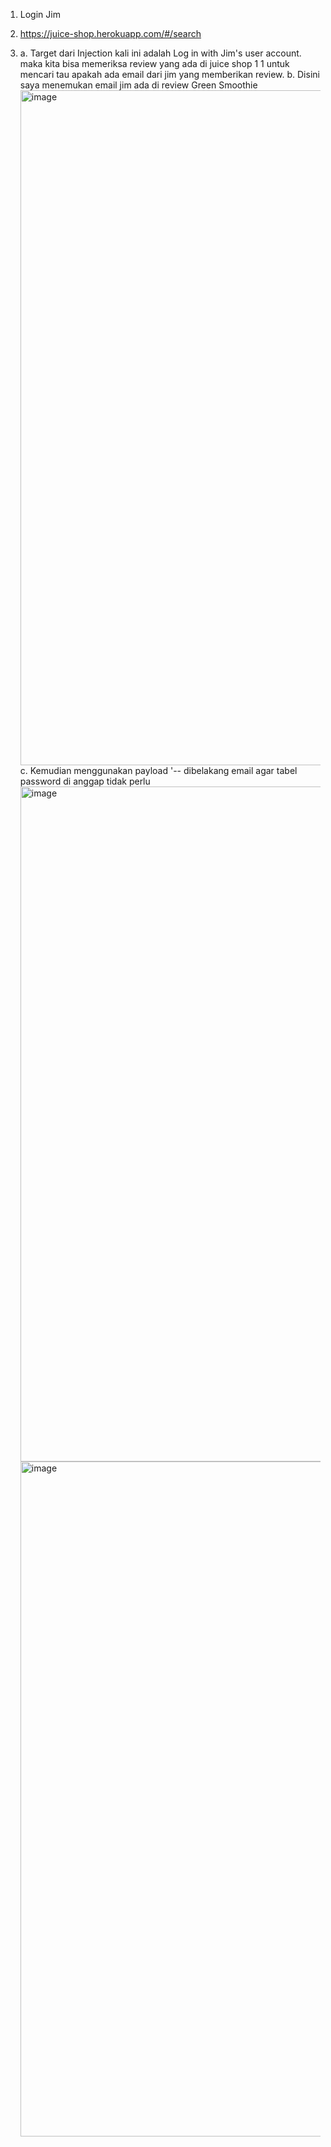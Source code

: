 1. Login Jim

2. https://juice-shop.herokuapp.com/#/search

3. a. Target dari Injection kali ini adalah Log in with Jim's user account. maka kita bisa memeriksa review yang ada di juice shop 1 1 untuk mencari tau apakah ada email dari jim yang memberikan review.
   b. Disini saya menemukan email jim ada di review Green Smoothie
   <img width="1920" height="1080" alt="image" src="https://github.com/user-attachments/assets/0e83aea6-c454-4938-85be-8d26fd75d283" />
   c. Kemudian menggunakan payload '-- dibelakang email agar tabel password di anggap tidak perlu
   <img width="1920" height="1080" alt="image" src="https://github.com/user-attachments/assets/957534a5-2b54-4717-9805-18975eb858b9" />
   <img width="1920" height="1080" alt="image" src="https://github.com/user-attachments/assets/0a58cbd7-8750-4e1a-9d98-65b344a6b27c" />


